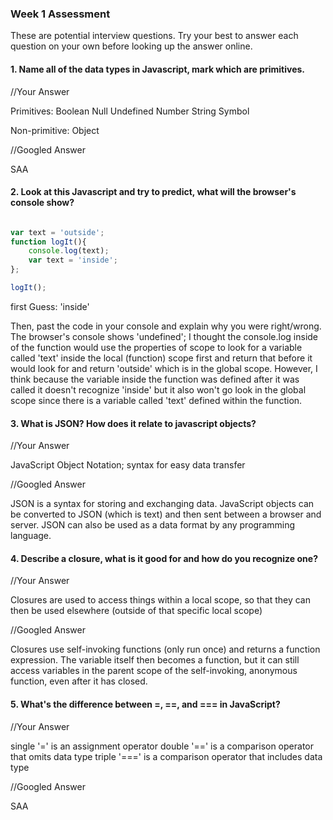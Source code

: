 ### Week 1 Assessment

These are potential interview questions. Try your best to answer each question on your own before looking up the answer online.

#### 1. Name all of the data types in Javascript, mark which are primitives.

  //Your Answer

  Primitives:
  Boolean
  Null
  Undefined
  Number
  String
  Symbol

  Non-primitive:
  Object

  //Googled Answer

  SAA

#### 2. Look at this Javascript and try to predict, what will the browser's console show?

``` javascript

var text = 'outside';
function logIt(){
    console.log(text);
    var text = 'inside';
};

logIt();

```

first Guess:
'inside'

Then, past the code in your console and explain why you were right/wrong.
The browser's console shows 'undefined'; I thought the console.log inside of the function would use the properties of scope to look for a variable called 'text' inside the local (function) scope first and return that before it would look for and return 'outside' which is in the global scope. However, I think because the variable inside the function was defined after it was called it doesn't recognize 'inside' but it also won't go look in the global scope since there is a variable called 'text' defined within the function.


#### 3. What is JSON? How does it relate to javascript objects?

  //Your Answer

  JavaScript Object Notation; syntax for easy data transfer

  //Googled Answer

  JSON is a syntax for storing and exchanging data. JavaScript objects can be converted to JSON (which is text) and then sent between a browser and server. JSON can also be used as a data format by any programming language.

#### 4. Describe a closure, what is it good for and how do you recognize one?

  //Your Answer

  Closures are used to access things within a local scope, so that they can then be used elsewhere (outside of that specific local scope)

  //Googled Answer

  Closures use self-invoking functions (only run once) and returns a function expression. The variable itself then becomes a function, but it can still access variables in the parent scope of the self-invoking, anonymous function, even after it has closed.  

#### 5. What's the difference between =, ==, and === in JavaScript?

  //Your Answer

  single '=' is an assignment operator
  double '==' is a comparison operator that omits data type
  triple '===' is a comparison operator that includes data type

  //Googled Answer

  SAA
